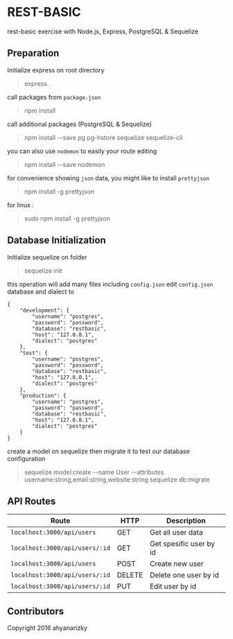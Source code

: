 # REST-BASIC
rest-basic exercise with Node.js, Express, PostgreSQL & Sequelize

## Preparation
Initialize express on root directory
> express .

call packages from `package.json`

> npm install

call additional packages (PostgreSQL & Sequelize)

> npm install --save pg pg-hstore sequelize sequelize-cli

you can also use `nodemon` to easily your route editing

> npm install --save nodemon

for convenience showing `json` data, you might like to install `prettyjson`

> npm install -g prettyjson

for linux :
> sudo npm install -g prettyjson

## Database Initialization

Initialize sequelize on folder
>sequelize init

this operation will add many files including `config.json`
edit `config.json` database and dialect to

```
{
    "development": {
        "username": "postgres",
        "password": "password",
        "database": "restbasic",
        "host": "127.0.0.1",
        "dialect": "postgres"
    },
    "test": {
        "username": "postgres",
        "password": "password",
        "database": "restbasic",
        "host": "127.0.0.1",
        "dialect": "postgres"
    },
    "production": {
        "username": "postgres",
        "password": "password",
        "database": "restbasic",
        "host": "127.0.0.1",
        "dialect": "postgres"
    }
}
```
create a model on sequelize then migrate it to test our database configuration
> sequelize model:create --name User --attributes username:string,email:string,website:string
> sequelize db:migrate

## API Routes
Route | HTTP | Description |
------|------|------------|
`localhost:3000/api/users` | GET | Get all user data
`localhost:3000/api/users/:id` | GET | Get spesific user by id
`localhost:3000/api/users` | POST | Create new user
`localhost:3000/api/users/:id` | DELETE | Delete one user by id
`localhost:3000/api/users/:id` | PUT | Edit user by id

## Contributors
Copyright 2016 ahyanarizky
